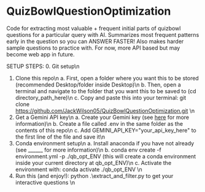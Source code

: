 # QuizBowlQuestionOptimization
Code for extracting most valuable + frequent initial parts of quizbowl questions for a particular query with AI.
Summarizes most frequent patterns early in the question so you can ANSWER FASTER! Also makes harder sample questions to practice with.
For now, more API based but may become web app in future.


SETUP STEPS:
0. Git setup\n
1. Clone this repo\n
   a. First, open a folder where you want this to be stored (recommended Desktop/folder inside Desktop)\n
   b. Then, open a terminal and navigate to the folder that you want this to be saved to (cd directory_path_here)\n
   c. Copy and paste this into your terminal: git clone https://github.com/JackWilson05/QuizBowlQuestionOptimization.git \n
2. Get a Gemini API key\n
   a. Create your Gemini key (see <a href="https://aistudio.google.com/welcome?utm_source=PMAX&utm_source=PMAX&utm_medium=display&utm_medium=display&utm_campaign=FY25-global-DR-pmax-1710442&utm_campaign=FY25-global-DR-pmax-1710442&utm_content=pmax&utm_content=pmax&gclsrc=aw.ds&gad_source=1&gad_campaignid=21521909442&gclid=Cj0KCQjwsPzHBhDCARIsALlWNG0b-XvStIn_QZnYx4JjBuI-LuMS6SKEAXa56KBUlUDt7pZ6p7n5_aQaAszmEALw_wcB" target="_blank">here</a> for more information)\n
   b. Create a file called .env in the same folder as the contents of this repo\n
   c. Add GEMINI_API_KEY="your_api_key_here" to the first line of the file and save it\n
4. Conda environment setup\n
   a. Install anaconda if you have not already (see ______ for more information)\n
   b. conda env create -f environment.yml -p ./qb_opt_ENV (this will create a conda environment inside your current directory at qb_opt_ENV)\n
   c. Activate the environment with: conda activate ./qb_opt_ENV \n
5. Run this (and enjoy!): python .\extract_and_filter.py to get your interactive questions \n
